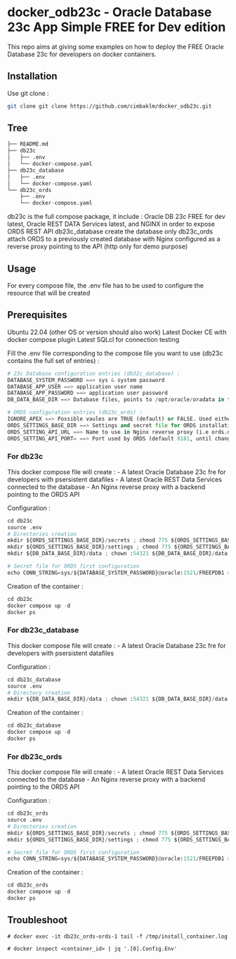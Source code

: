 # docker_odb23c - Oracle Database 23c App Simple FREE for Dev edition

This repo aims at giving some examples on how to deploy the FREE Oracle Database 23c for developers on docker containers.

## Installation

Use git clone :

```bash
git clone git clone https://github.com/cimbaklm/docker_odb23c.git
```

## Tree

```python
├── README.md
├── db23c
│   ├── .env
│   └── docker-compose.yaml
├── db23c_database
│   ├── .env
│   └── docker-compose.yaml
└── db23c_ords
    ├── .env
    └── docker-compose.yaml
```

db23c is the full compose package, it include : Oracle DB 23c FREE for dev latest, Oracle REST DATA Services latest, and NGINX in order to expose ORDS REST API
db23c_database create the database only
db23c_ords attach ORDS to a previously created database with Nginx configured as a reverse proxy pointing to the API (http only for demo purpose)

## Usage

For every compose file, the .env file has to be used to configure the resource that will be created

## Prerequisites

Ubuntu 22.04 (other OS or version should also work)
Latest Docker CE with docker compose plugin
Latest SQLcl for connection testing

Fill the .env file corresponding to the compose file you want to use (db23c contains the full set of entries) :

```python
# 23c Database configuration entries (db32c_database) :
DATABASE_SYSTEM_PASSWORD ==> sys & system password
DATABASE_APP_USER ==> application user name
DATABASE_APP_PASSWORD ==> application user password
DB_DATA_BASE_DIR ==> Database files, points to /opt/oracle/oradata in the container

# ORDS configuration entries (db23c_ords) :
IGNORE_APEX ==> Possible vaules are TRUE (default) or FALSE. Used either to install APEX or not
ORDS_SETTINGS_BASE_DIR ==> Settings and secret file for ORDS installation and configuration (i.e /opt/ords)
ORDS_SETTING_API_URL ==> Name to use in Nginx reverse proxy (i.e ords.demodocker.fr)
ORDS_SETTING_API_PORT= ==> Port used by ORDS (default 8181, until changed in the configuration after installation)
```

### For db23c

This docker compose file will create :
    - A latest Oracle Database 23c fre for developers with psersistent datafiles
    - A latest Oracle REST Data Services connected to the database
    - An Nginx reverse proxy with a backend pointing to the ORDS API

Configuration :

```python
cd db23c
source .env
# Directories creation
mkdir ${ORDS_SETTINGS_BASE_DIR}/secrets ; chmod 775 ${ORDS_SETTINGS_BASE_DIR}/secrets
mkdir ${ORDS_SETTINGS_BASE_DIR}/settings ; chmod 775 ${ORDS_SETTINGS_BASE_DIR}/settings
mkdir ${DB_DATA_BASE_DIR}/data ; chown :54321 ${DB_DATA_BASE_DIR}/data ; chmod 775 ${DB_DATA_BASE_DIR}/data

# Secret file for ORDS first configuration
echo CONN_STRING=sys/${DATABASE_SYSTEM_PASSWORD}@oracle:1521/FREEPDB1 > ${ORDS_SETTINGS_BASE_DIR}secrets/conn_string.txt
```

Creation of the container :

```python
cd db23c
docker compose up -d
docker ps
```

### For db23c_database

This docker compose file will create :
    - A latest Oracle Database 23c fre for developers with psersistent datafiles

Configuration :

```python
cd db23c_database
source .env
# Directory creation
mkdir ${DB_DATA_BASE_DIR}/data ; chown :54321 ${DB_DATA_BASE_DIR}/data ; chmod 775 ${DB_DATA_BASE_DIR}/data
```

Creation of the container :

```python
cd db23c_database
docker compose up -d
docker ps
```

### For db23c_ords

This docker compose file will create :
    - A latest Oracle REST Data Services connected to the database
    - An Nginx reverse proxy with a backend pointing to the ORDS API

Configuration :

```python
cd db23c_ords
source .env
# Directories creation
mkdir ${ORDS_SETTINGS_BASE_DIR}/secrets ; chmod 775 ${ORDS_SETTINGS_BASE_DIR}/secrets
mkdir ${ORDS_SETTINGS_BASE_DIR}/settings ; chmod 775 ${ORDS_SETTINGS_BASE_DIR}/settings

# Secret file for ORDS first configuration
echo CONN_STRING=sys/${DATABASE_SYSTEM_PASSWORD}@oracle:1521/FREEPDB1 > ${ORDS_SETTINGS_BASE_DIR}secrets/conn_string.txt
```

Creation of the container :

```python
cd db23c_ords
docker compose up -d
docker ps
```

## Troubleshoot

    # docker exec -it db23c_ords-ords-1 tail -f /tmp/install_container.log

    # docker inspect <container_id> | jq '.[0].Config.Env'


